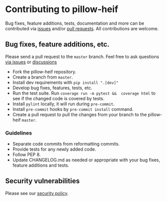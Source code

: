 # Contributing to pillow-heif

Bug fixes, feature additions, tests, documentation and more can be contributed via [issues](https://github.com/bigcat88/pillow_heif/issues) and/or [pull requests](https://github.com/bigcat88/pillow_heif/pulls). All contributions are welcome.

## Bug fixes, feature additions, etc.

Please send a pull request to the `master` branch.  Feel free to ask questions [via issues](https://github.com/bigcat88/pillow_heif/issues) or [discussions](https://github.com/bigcat88/pillow_heif/discussions)

- Fork the pillow-heif repository.
- Create a branch from `master`.
- Install dev requirements with `pip install ".[dev]"`
- Develop bug fixes, features, tests, etc.
- Run the test suite. Run `coverage run -m pytest &&  coverage html` to see if the changed code is covered by tests.
- Install `pylint` locally, it will run during `pre-commit`.
- Install `pre-commit` hooks by `pre-commit install` command.
- Create a pull request to pull the changes from your branch to the pillow-heif `master`.

### Guidelines

- Separate code commits from reformatting commits.
- Provide tests for any newly added code.
- Follow PEP 8.
- Update CHANGELOG.md as needed or appropriate with your bug fixes, feature additions and tests.

## Security vulnerabilities

Please see our [security policy](https://github.com/bigcat88/pillow_heif/blob/master/SECURITY.md).
